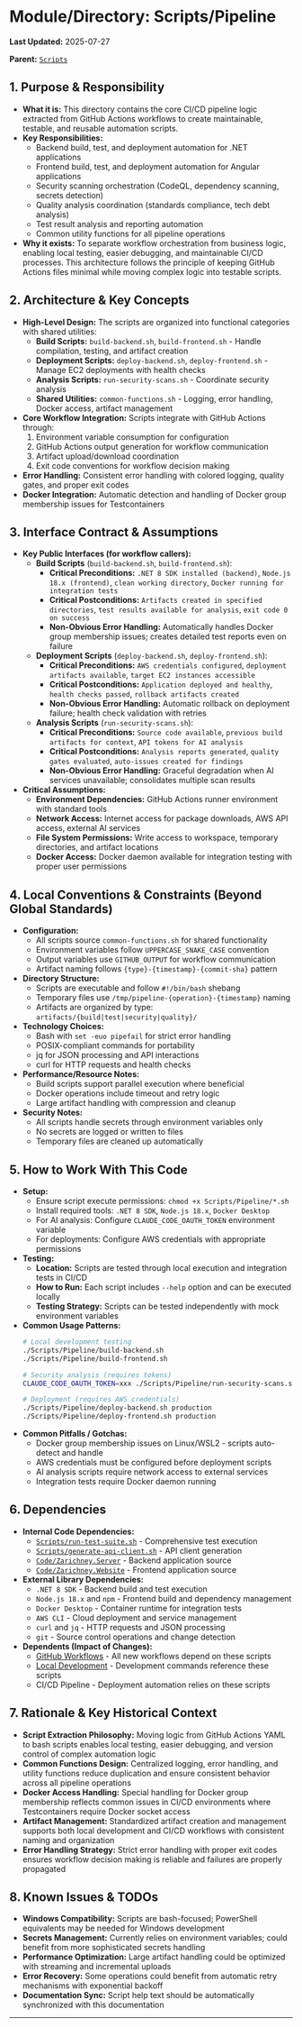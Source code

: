 # Module/Directory: Scripts/Pipeline

**Last Updated:** 2025-07-27

**Parent:** [`Scripts`](../README.md)

## 1. Purpose & Responsibility

* **What it is:** This directory contains the core CI/CD pipeline logic extracted from GitHub Actions workflows to create maintainable, testable, and reusable automation scripts.
* **Key Responsibilities:** 
    * Backend build, test, and deployment automation for .NET applications
    * Frontend build, test, and deployment automation for Angular applications
    * Security scanning orchestration (CodeQL, dependency scanning, secrets detection)
    * Quality analysis coordination (standards compliance, tech debt analysis)
    * Test result analysis and reporting automation
    * Common utility functions for all pipeline operations
* **Why it exists:** To separate workflow orchestration from business logic, enabling local testing, easier debugging, and maintainable CI/CD processes. This architecture follows the principle of keeping GitHub Actions files minimal while moving complex logic into testable scripts.

## 2. Architecture & Key Concepts

* **High-Level Design:** The scripts are organized into functional categories with shared utilities:
    * **Build Scripts:** `build-backend.sh`, `build-frontend.sh` - Handle compilation, testing, and artifact creation
    * **Deployment Scripts:** `deploy-backend.sh`, `deploy-frontend.sh` - Manage EC2 deployments with health checks
    * **Analysis Scripts:** `run-security-scans.sh` - Coordinate security analysis
    * **Shared Utilities:** `common-functions.sh` - Logging, error handling, Docker access, artifact management
* **Core Workflow Integration:** Scripts integrate with GitHub Actions through:
    1. Environment variable consumption for configuration
    2. GitHub Actions output generation for workflow communication
    3. Artifact upload/download coordination
    4. Exit code conventions for workflow decision making
* **Error Handling:** Consistent error handling with colored logging, quality gates, and proper exit codes
* **Docker Integration:** Automatic detection and handling of Docker group membership issues for Testcontainers

## 3. Interface Contract & Assumptions

* **Key Public Interfaces (for workflow callers):**
    * **Build Scripts** (`build-backend.sh`, `build-frontend.sh`):
        * **Critical Preconditions:** `.NET 8 SDK installed (backend)`, `Node.js 18.x (frontend)`, `clean working directory`, `Docker running for integration tests`
        * **Critical Postconditions:** `Artifacts created in specified directories`, `test results available for analysis`, `exit code 0 on success`
        * **Non-Obvious Error Handling:** Automatically handles Docker group membership issues; creates detailed test reports even on failure
    * **Deployment Scripts** (`deploy-backend.sh`, `deploy-frontend.sh`):
        * **Critical Preconditions:** `AWS credentials configured`, `deployment artifacts available`, `target EC2 instances accessible`
        * **Critical Postconditions:** `Application deployed and healthy`, `health checks passed`, `rollback artifacts created`
        * **Non-Obvious Error Handling:** Automatic rollback on deployment failure; health check validation with retries
    * **Analysis Scripts** (`run-security-scans.sh`):
        * **Critical Preconditions:** `Source code available`, `previous build artifacts for context`, `API tokens for AI analysis`
        * **Critical Postconditions:** `Analysis reports generated`, `quality gates evaluated`, `auto-issues created for findings`
        * **Non-Obvious Error Handling:** Graceful degradation when AI services unavailable; consolidates multiple scan results
* **Critical Assumptions:**
    * **Environment Dependencies:** GitHub Actions runner environment with standard tools
    * **Network Access:** Internet access for package downloads, AWS API access, external AI services
    * **File System Permissions:** Write access to workspace, temporary directories, and artifact locations
    * **Docker Access:** Docker daemon available for integration testing with proper user permissions

## 4. Local Conventions & Constraints (Beyond Global Standards)

* **Configuration:**
    * All scripts source `common-functions.sh` for shared functionality
    * Environment variables follow `UPPERCASE_SNAKE_CASE` convention
    * Output variables use `GITHUB_OUTPUT` for workflow communication
    * Artifact naming follows `{type}-{timestamp}-{commit-sha}` pattern
* **Directory Structure:**
    * Scripts are executable and follow `#!/bin/bash` shebang
    * Temporary files use `/tmp/pipeline-{operation}-{timestamp}` naming
    * Artifacts are organized by type: `artifacts/{build|test|security|quality}/`
* **Technology Choices:**
    * Bash with `set -euo pipefail` for strict error handling
    * POSIX-compliant commands for portability
    * jq for JSON processing and API interactions
    * curl for HTTP requests and health checks
* **Performance/Resource Notes:**
    * Build scripts support parallel execution where beneficial
    * Docker operations include timeout and retry logic
    * Large artifact handling with compression and cleanup
* **Security Notes:**
    * All scripts handle secrets through environment variables only
    * No secrets are logged or written to files
    * Temporary files are cleaned up automatically

## 5. How to Work With This Code

* **Setup:**
    * Ensure script execute permissions: `chmod +x Scripts/Pipeline/*.sh`
    * Install required tools: `.NET 8 SDK`, `Node.js 18.x`, `Docker Desktop`
    * For AI analysis: Configure `CLAUDE_CODE_OAUTH_TOKEN` environment variable
    * For deployments: Configure AWS credentials with appropriate permissions
* **Testing:**
    * **Location:** Scripts are tested through local execution and integration tests in CI/CD
    * **How to Run:** Each script includes `--help` option and can be executed locally
    * **Testing Strategy:** Scripts can be tested independently with mock environment variables
* **Common Usage Patterns:**
    ```bash
    # Local development testing
    ./Scripts/Pipeline/build-backend.sh
    ./Scripts/Pipeline/build-frontend.sh
    
    # Security analysis (requires tokens)
    CLAUDE_CODE_OAUTH_TOKEN=xxx ./Scripts/Pipeline/run-security-scans.sh
    
    # Deployment (requires AWS credentials)
    ./Scripts/Pipeline/deploy-backend.sh production
    ./Scripts/Pipeline/deploy-frontend.sh production
    ```
* **Common Pitfalls / Gotchas:**
    * Docker group membership issues on Linux/WSL2 - scripts auto-detect and handle
    * AWS credentials must be configured before deployment scripts
    * AI analysis scripts require network access to external services
    * Integration tests require Docker daemon running

## 6. Dependencies

* **Internal Code Dependencies:**
    * [`Scripts/run-test-suite.sh`](../run-test-suite.sh) - Comprehensive test execution
    * [`Scripts/generate-api-client.sh`](../generate-api-client.sh) - API client generation
    * [`Code/Zarichney.Server`](../../Code/Zarichney.Server/README.md) - Backend application source
    * [`Code/Zarichney.Website`](../../Code/Zarichney.Website/README.md) - Frontend application source
* **External Library Dependencies:**
    * `.NET 8 SDK` - Backend build and test execution
    * `Node.js 18.x` and `npm` - Frontend build and dependency management
    * `Docker Desktop` - Container runtime for integration tests
    * `AWS CLI` - Cloud deployment and service management
    * `curl` and `jq` - HTTP requests and JSON processing
    * `git` - Source control operations and change detection
* **Dependents (Impact of Changes):**
    * [GitHub Workflows](../../.github/workflows/) - All new workflows depend on these scripts
    * [Local Development](../../CLAUDE.md) - Development commands reference these scripts
    * CI/CD Pipeline - Deployment automation relies on these scripts

## 7. Rationale & Key Historical Context

* **Script Extraction Philosophy:** Moving logic from GitHub Actions YAML to bash scripts enables local testing, easier debugging, and version control of complex automation logic
* **Common Functions Design:** Centralized logging, error handling, and utility functions reduce duplication and ensure consistent behavior across all pipeline operations
* **Docker Access Handling:** Special handling for Docker group membership reflects common issues in CI/CD environments where Testcontainers require Docker socket access
* **Artifact Management:** Standardized artifact creation and management supports both local development and CI/CD workflows with consistent naming and organization
* **Error Handling Strategy:** Strict error handling with proper exit codes ensures workflow decision making is reliable and failures are properly propagated

## 8. Known Issues & TODOs

* **Windows Compatibility:** Scripts are bash-focused; PowerShell equivalents may be needed for Windows development
* **Secrets Management:** Currently relies on environment variables; could benefit from more sophisticated secrets handling
* **Performance Optimization:** Large artifact handling could be optimized with streaming and incremental uploads
* **Error Recovery:** Some operations could benefit from automatic retry mechanisms with exponential backoff
* **Documentation Sync:** Script help text should be automatically synchronized with this documentation

---